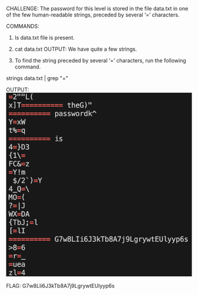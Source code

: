 CHALLENGE: The password for this level is stored in the file data.txt in one of the few human-readable strings, preceded by several ‘=’ characters.

COMMANDS: 
1. ls
data.txt file is present.

2. cat data.txt
OUTPUT: We have quite a few strings.

3. To find the string preceded by several ‘=’ characters, run the following command.

strings data.txt | grep "="

OUTPUT: ![Alt text](<Screenshot 2023-10-28 at 1.11.22 PM.png>)

FLAG: G7w8LIi6J3kTb8A7j9LgrywtEUlyyp6s